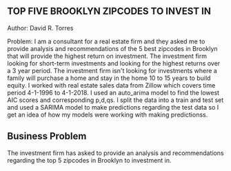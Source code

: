 ## **TOP FIVE BROOKLYN ZIPCODES TO INVEST IN** 

Author:  David R. Torres<br>

Problem: I am a consultant for a real estate firm and they asked me to provide analysis and recommendations of the 5 best zipcodes in Brooklyn that will provide the highest return on investment. The investment firm looking for short-term investments and looking for the highest returns over a 3 year period. The investment firm isn't looking for investments where a family will purchase a home and stay in the home 10 to 15 years to build equity.
I worked with real estate sales data from Zillow which covers time period 4-1-1996 to 4-1-2018.
I used an auto_arima model to find the lowest AIC scores and corresponding p,d,qs. I split the data into a train and test set and used a SARIMA model to make predictions regarding the test data so I get an idea of how my models were working with making predictionss.

## **Business Problem**
The investment firm has asked to provide an analysis and recommendations regarding the top 5 zipcodes in Brooklyn to investment in. 


